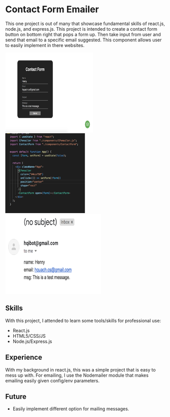 # Contact Form Emailer

This one project is out of many that showcase fundamental skills of react.js, node.js, and express.js. This project is intended to create a contact form button on bottom right that pops a form up. Then take input from user and send that email to a specific email suggested. This component allows user to easily implement in there websites.

<p float="left">
<img src="ReadmeEx.png" alt="code" width="275" height="250"/>
<img src="ReadmeCode.png" alt="code" width="250" height="250"/>
<img src="ReadmeConfirm.png" alt="code" width="300" height="250"/>
</p>

## Skills

With this project, I attended to learn some tools/skills for professional use:

- React.js
- HTML5/CSS/JS
- Node.js/Express.js

## Experience

With my background in react.js, this was a simple project that is easy to mess up with. For emailing, I use the Nodemailer module that makes emailing easily given config/env parameters.

## Future

- Easily implement different option for mailing messages.
